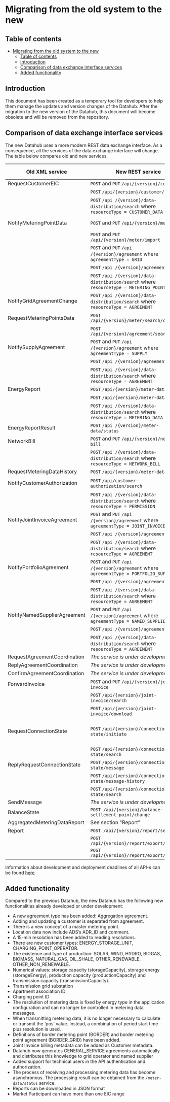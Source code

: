 ﻿# Migrating from the old system to the new

## Table of contents

- [Migrating from the old system to the new](#migrating-from-the-old-system-to-the-new)
  - [Table of contents](#table-of-contents)
  - [Introduction](#introduction)
  - [Comparison of data exchange interface services](#comparison-of-data-exchange-interface-services)
  - [Added functionality](#added-functionality)

## Introduction

This document has been created as a temporary tool for developers to help them manage the updates and version changes of the Datahub. After the migration to the new version of the Datahub, this document will become obsolete and will be removed from the repository.

## Comparison of data exchange interface services

The new Datahub uses a more modern REST data exchange interface. As a consequence, all the services of the data exchange interface will change. The table below compares old and new services.

| Old XML service              | New REST service                                                                        | Link to the API                                                                                      |
|------------------------------|-----------------------------------------------------------------------------------------|------------------------------------------------------------------------------------------------------|
| RequestCustomerEIC           | `POST` and `PUT` `/api/{version}/customer`                                              | [Customer EIC](04-customer-eic.md)                                                                   |
|                              | `POST` `/api/{version}/customer/search`                                                 | [Customer EIC](04-customer-eic.md)                                                                   |
|                              | `POST` `/api /{version}/data-distribution/search` where `resourceType = CUSTOMER_DATA`  | [Data distribution](30-data-distribution.md)                                                         |
| NotifyMeteringPointData      | `POST` and `PUT` `/api/{version}/meter`                                                 | [Metering point](05-metering-point.md)                                                               |
|                              | `POST` and `PUT` `/api/{version}/meter/import`                                          |                                                                                                      |
|                              | `POST` and `PUT` `/api /{version}/agreement` where `agreementType = GRID`               | [Agreements](06-agreements.md)                                                                       |
|                              | `POST` `/api /{version}/agreement/delete`                                               |                                                                                                      |
|                              | `POST` `/api /{version}/data-distribution/search` where `resourceType = METERING_POINT` | [Data distribution](30-data-distribution.md)                                                         |
| NotifyGridAgreementChange    | `POST` `/api /{version}/data-distribution/search` where `resourceType = AGREEMENT`      | [Data distribution](30-data-distribution.md)                                                         |
| RequestMeteringPointsData    | `POST` `/api/{version}/meter/search/customer`                                           | [Metering point](05-metering-point.md)                                                               |
|                              | `POST` `/api/{version}/agreement/search/meter`                                          | [Agreements](06-agreements.md)                                                                       |
| NotifySupplyAgreement        | `POST` and `PUT` `/api /{version}/agreement` where `agreementType = SUPPLY`             | [Agreements](06-agreements.md)                                                                       |
|                              | `POST` `/api /{version}/agreement/delete`                                               |                                                                                                      |
|                              | `POST` `/api /{version}/data-distribution/search` where `resourceType = AGREEMENT`      | [Data distribution](30-data-distribution.md)                                                         |
| EnergyReport                 | `POST` `/api/{version}/meter-data`                                                      | [Metering data](12-metering-data.md)                                                                 |
|                              | `POST` `/api/{version}/meter-data/import`                                               |                                                                                                      |
|                              | `POST` `/api /{version}/data-distribution/search` where `resourceType = METERING_DATA`  | [Data distribution](30-data-distribution.md)                                                         |
| EnergyReportResult           | `POST` `/api /{version}/meter-data/status`                                              | [Metering data](12-metering-data.md)                                                                 |
| NetworkBill                  | `POST` and `PUT` `/api/{version}/network-bill`                                          | [Network bill](13-network-bill.md)                                                                   |
|                              | `POST` `/api /{version}/data-distribution/search` where `resourceType = NETWORK_BILL`   | [Data distribution](30-data-distribution.md)                                                         |
| RequestMeteringDataHistory   | `POST` `/api/{version}/meter-data/search`                                               | [Metering data](12-metering-data.md)                                                                 |
| NotifyCustomerAuthorization  | `POST` `/api/customer-authorization/search`                                             | [Customer authorization](15-customer-authorization.md)                                               |
|                              | `POST` `/api /{version}/data-distribution/search` where `resourceType = PERMISSION`     | [Data distribution](30-data-distribution.md)                                                         |
| NotifyJointInvoiceAgreement  | `POST` and `PUT` `/api /{version}/agreement` where `agreementType = JOINT_INVOICE`      | [Agreements](06-agreements.md)                                                                       |
|                              | `POST` `/api /{version}/agreement/delete`                                               |                                                                                                      |
|                              | `POST` `/api /{version}/data-distribution/search` where `resourceType = AGREEMENT`      | [Data distribution](30-data-distribution.md)                                                         |
| NotifyPortfolioAgreement     | `POST` and `PUT` `/api /{version}/agreement` where `agreementType = PORTFOLIO_SUPPLIER` | [Agreements](06-agreements.md)                                                                       |
|                              | `POST` `/api /{version}/agreement/delete`                                               |                                                                                                      |
|                              | `POST` `/api /{version}/data-distribution/search` where `resourceType = AGREEMENT`      | [Data distribution](30-data-distribution.md)                                                         |
| NotifyNamedSupplierAgreement | `POST` and `PUT` `/api /{version}/agreement` where `agreementType = NAMED_SUPPLIER`     | [Agreements](06-agreements.md)                                                                       |
|                              | `POST` `/api /{version}/agreement/delete`                                               |                                                                                                      |
|                              | `POST` `/api /{version}/data-distribution/search` where `resourceType = AGREEMENT`      | [Data distribution](30-data-distribution.md)                                                         |
| RequestAgreementCoordination | *The service is under development*                                                      | -                                                                                                    |
| ReplyAgreementCoordination   | *The service is under development*                                                      | -                                                                                                    |
| ConfirmAgreementCoordination | *The service is under development*                                                      | -                                                                                                    |
| ForwardInvoice               | `POST` and `PUT` `/api/{version}/joint-invoice`                                         | [Joint invoice](14-joint-invoice.md)                                                                 |
|                              | `POST` `/api/{version}/joint-invoice/search`                                            |                                                                                                      |
|                              | `POST` `/api/{version}/joint-invoice/download`                                          |                                                                                                      |
| RequestConnectionState       | `POST` `/api/{version}/connection-state/initiate`                                       | [Connecting to and disconnecting from the grid](21-connection-to-and-disconnecting-from-the-grid.md) |
|                              | `POST` `/api/{version}/connection-state/search`                                         |                                                                                                      |
| ReplyRequestConnectionState  | `POST` `/api/{version}/connection-state/message`                                        |                                                                                                      |
|                              | `POST` `/api/{version}/connection-state/message-history`                                |                                                                                                      |
|                              | `POST` `/api/{version}/connection-state/search`                                         |                                                                                                      |
| SendMessage                  | *The service is under development*                                                      | -                                                                                                    |
| BalanceState                 | `POST /api/{version}/balance-settlement-point/change`                                   | [Balance area](10-balance-area.md)                                                                   |
| AggregatedMeteringDataReport | See section "Report"                                                                    | [Reports](20-reports.md)                                                                             |
| Report                       | `POST /api/{version}/report/search`                                                     | [Reports](20-reports.md)                                                                             |
|                              | `POST /api/{version}/report/export/xlsx`                                                | -                                                                                                    |
|                              | `POST /api/{version}/report/export/json`                                                | -                                                                                                    |

Information about development and deployment deadlines of all API-s can be found [here](50-roadmap.md)

## Added functionality

Compared to the previous Datahub, the new Datahub has the following new functionalities already developed or under development:

- A new agreement type has been added: [Aggregation agreement](06.6-aggregation-agreement.md).
- Adding and updating a customer is separated from agreement.
- There is a new concept of a master metering point.
- Location data now include ADS’s ADR_ID and comment.
- A 15-min resolution has been added to reading resolutions.
- There are new customer types: ENERGY_STORAGE_UNIT, CHARGING_POINT_OPERATOR.
- The existence and type of production: SOLAR, WIND, HYDRO, BIOGAS, BIOMASS, NATURAL_GAS, OIL_SHALE, OTHER_RENEWABLE, OTHER_NON_RENEWABLE.
- Numerical values: storage capacity (storageCapacity), storage energy (storageEnergy), production capacity (productionCapacity) and transmission capacity (transmissionCapacity).
- Transmission grid substation
- Apartment association ID
- Charging point ID
- The resolution of metering data is fixed by energy type in the application configuration and can no longer be controlled in metering data messages.
- When transmitting metering data, it is no longer necessary to calculate or transmit the ‘pos’ value. Instead, a combination of period start time plus resolution is used.
- Definitions of border metering point (BORDER) and border metering point agreement (BORDER_GRID) have been added.
- Joint Invoice billing metadata can be added as Customer metadata.
- Datahub now generates GENERAL_SERVICE agreements automatically and distributes this knowledge to grid operator and named supplier
- Added support for technical users in the API authentication and authorization.
- The process of receiving and processing metering data has become asynchronous. The processing result can be obtained from the `/meter-data/status` service.
- Reports can be downloaded in JSON format
- Market Participant can have more than one EIC range
